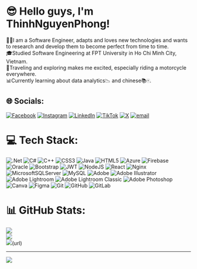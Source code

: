 # 😎 Hello guys, I'm ThinhNguyenPhong!
👨‍💻I am a Software Engineer, adapts and loves new technologies and wants to research and develop them to become perfect from time to time.<br>🎓Studied Software Engineering at FPT University in Ho Chi Minh City, Vietnam.<br>🎒Traveling and exploring makes me excited, especially riding a motorcycle everywhere.<br>📊Currently learning about data analytics📉 and chinese📚🀄.


## 🌐 Socials:
[![Facebook](https://img.shields.io/badge/Facebook-%231877F2.svg?logo=Facebook&logoColor=white)](https://www.facebook.com/ThinhNP173?locale=vi_VN) [![Instagram](https://img.shields.io/badge/Instagram-%23E4405F.svg?logo=Instagram&logoColor=white)](https://www.instagram.com/_thinhnp) [![LinkedIn](https://img.shields.io/badge/LinkedIn-%230077B5.svg?logo=linkedin&logoColor=white)](https://www.linkedin.com/in/th%E1%BB%8Bnh-nguy%E1%BB%85n-phong-71076734b) [![TikTok](https://img.shields.io/badge/TikTok-%23000000.svg?logo=TikTok&logoColor=white)](https://tiktok.com/@@ThinhNguyenPhong) [![X](https://img.shields.io/badge/X-black.svg?logo=X&logoColor=white)](https://x.com/@_ThinhNP) [![email](https://img.shields.io/badge/Email-D14836?logo=gmail&logoColor=white)](mailto:phongthinh799@gmail.com) 

# 💻 Tech Stack:
![.Net](https://img.shields.io/badge/.NET-5C2D91?style=for-the-badge&logo=.net&logoColor=white) ![C#](https://img.shields.io/badge/c%23-%23239120.svg?style=for-the-badge&logo=csharp&logoColor=white) ![C++](https://img.shields.io/badge/c++-%2300599C.svg?style=for-the-badge&logo=c%2B%2B&logoColor=white) ![CSS3](https://img.shields.io/badge/css3-%231572B6.svg?style=for-the-badge&logo=css3&logoColor=white) ![Java](https://img.shields.io/badge/java-%23ED8B00.svg?style=for-the-badge&logo=openjdk&logoColor=white) ![HTML5](https://img.shields.io/badge/html5-%23E34F26.svg?style=for-the-badge&logo=html5&logoColor=white) ![Azure](https://img.shields.io/badge/azure-%230072C6.svg?style=for-the-badge&logo=microsoftazure&logoColor=white) ![Firebase](https://img.shields.io/badge/firebase-%23039BE5.svg?style=for-the-badge&logo=firebase) ![Oracle](https://img.shields.io/badge/Oracle-F80000?style=for-the-badge&logo=oracle&logoColor=white) ![Bootstrap](https://img.shields.io/badge/bootstrap-%238511FA.svg?style=for-the-badge&logo=bootstrap&logoColor=white) ![JWT](https://img.shields.io/badge/JWT-black?style=for-the-badge&logo=JSON%20web%20tokens) ![NodeJS](https://img.shields.io/badge/node.js-6DA55F?style=for-the-badge&logo=node.js&logoColor=white) ![React](https://img.shields.io/badge/react-%2320232a.svg?style=for-the-badge&logo=react&logoColor=%2361DAFB) ![Nginx](https://img.shields.io/badge/nginx-%23009639.svg?style=for-the-badge&logo=nginx&logoColor=white)  ![MicrosoftSQLServer](https://img.shields.io/badge/Microsoft%20SQL%20Server-CC2927?style=for-the-badge&logo=microsoft%20sql%20server&logoColor=white) ![MySQL](https://img.shields.io/badge/mysql-4479A1.svg?style=for-the-badge&logo=mysql&logoColor=white) ![Adobe](https://img.shields.io/badge/adobe-%23FF0000.svg?style=for-the-badge&logo=adobe&logoColor=white) ![Adobe Illustrator](https://img.shields.io/badge/adobe%20illustrator-%23FF9A00.svg?style=for-the-badge&logo=adobe%20illustrator&logoColor=white) ![Adobe Lightroom](https://img.shields.io/badge/Adobe%20Lightroom-31A8FF.svg?style=for-the-badge&logo=Adobe%20Lightroom&logoColor=white) ![Adobe Lightroom Classic](https://img.shields.io/badge/Adobe%20Lightroom%20Classic-31A8FF.svg?style=for-the-badge&logo=Adobe%20Lightroom%20Classic&logoColor=white) ![Adobe Photoshop](https://img.shields.io/badge/adobe%20photoshop-%2331A8FF.svg?style=for-the-badge&logo=adobe%20photoshop&logoColor=white) ![Canva](https://img.shields.io/badge/Canva-%2300C4CC.svg?style=for-the-badge&logo=Canva&logoColor=white) ![Figma](https://img.shields.io/badge/figma-%23F24E1E.svg?style=for-the-badge&logo=figma&logoColor=white) ![Git](https://img.shields.io/badge/git-%23F05033.svg?style=for-the-badge&logo=git&logoColor=white) ![GitHub](https://img.shields.io/badge/github-%23121011.svg?style=for-the-badge&logo=github&logoColor=white) ![GitLab](https://img.shields.io/badge/gitlab-%23181717.svg?style=for-the-badge&logo=gitlab&logoColor=white) 
# 📊 GitHub Stats:
![](https://github-readme-stats.vercel.app/api?username=ThinhNguyenPhong&theme=github_dark&hide_border=false&include_all_commits=false&count_private=false)<br/>
![](https://github-readme-streak-stats.herokuapp.com/?user=ThinhNguyenPhong&theme=github_dark&hide_border=false)<br/>
![](https://github-readme-stats.vercel.app/api/top-langs/?username=ThinhNguyenPhong&theme=github_dark&hide_border=false&include_all_commits=false&count_private=false&layout=compact)(url)


---
[![](https://visitcount.itsvg.in/api?id=ThinhNguyenPhong&icon=0&color=0)](https://visitcount.itsvg.in)

<!-- Proudly created with GPRM ( https://gprm.itsvg.in ) -->

